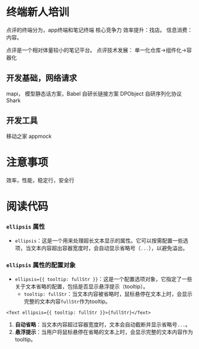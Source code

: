 # 终端新人培训
点评的终端分为，app终端和笔记终端
核心竞争力
效率提升：找店。
信息消费：内容。

点评是一个相对体量较小的笔记平台。
点评技术发展：
单一化仓库->组件化->容器化
## 开发基础，网络请求
mapi，
模型静态话方案，Babel
自研长链接方案 DPObject
自研序列化协议 Shark
## 开发工具
移动之家
appmock


# 注意事项
效率，性能，稳定行，安全行

# 阅读代码
### `ellipsis` 属性
- `ellipsis`：这是一个用来处理超长文本显示的属性。它可以按需配置一些选项，当文本内容超出容器宽度时，会自动显示省略号（`...`），以避免溢出。
### `ellipsis` 属性的配置对象
- `ellipsis={{ tooltip: fullStr }}`：这是一个配置选项对象，它指定了一些关于文本省略的配置，包括是否显示悬浮提示（tooltip）。
    - `tooltip: fullStr`：当文本内容被省略时，鼠标悬停在文本上时，会显示完整的文本内容`fullStr`作为tooltip。
```
<Text ellipsis={{ tooltip: fullStr }}>{fullStr}</Text>
```
1. **自动省略**：当文本内容超过容器宽度时，文本会自动截断并显示省略号`...`。
2. **悬浮提示**：当用户将鼠标悬停在省略的文本上时，会显示完整的文本内容作为tooltip。




